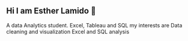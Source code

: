 ## Hi I am Esther Lamido 👋
A data Analytics student. Excel, Tableau and SQL
my interests are 
Data cleaning and visualization 
Excel and SQL analysis 

